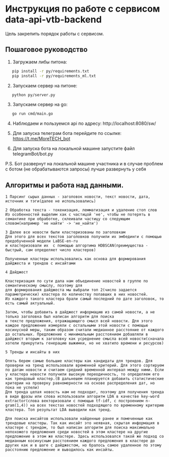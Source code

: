 #  Инструкция по работе с сервисом data-api-vtb-backend

Цель закрепить порядок работы с сервисом.

## Пошаговое руководство

1. Загружаем либы питона:
```bash
   pip install -r py/requirements.txt
   pip install -r py/requirements_ml.txt
```
2. Запускаем сервер на питоне:
```bash
   python py/server.py
```
3. Запускаем сервер на go:
```bash
   go run cmd/main.go
```
4. Наблюдаем и пользуемся api по адресу:
   http://localhost:8080/sw/
5. Для запуска телеграм бота перейдите по ссылке:
   https://t.me/MoreTECH_bot


6. Для запуска бота на локальной машине
   запустите файл telegramBot/bot.py

P.S.
Бот развернут на локальной машине участника
и в случае проблем с ботом (не обрабатываются запросы) лучше развернуть у себя

## Алгоритмы и работа над данными.
```
1 Парсинг сырых данных - заголовок новости, текст новости, дата, источник и тэги(далее не использовались)

2 Обработка текста - токенизация, лемматизация и удаление стоп слов
Из особенностей выделим хак с частицой 'не', чтобы не потерять в семантике при обработке, склеивали частицу со следующим словом(например 'не найти' -> 'не_найти')

3 Далее все новости были кластеризованы по заголовкам
Для этого для всех текстов заголовков получили их эмбединги с помощью предобученной модели LaBSE-en-ru
и кластеризовали их  с помощью алгортима HDBSCAN(преимущества - быстрый, сам определяет число кластеров)

Полученные кластеры использовались как основа для формирования дайджеста и трендов с инсайтами

4 Дайджест

Кластеризация по сути дала нам объединение новостей в группе по семантическому смыслу, поэтому для
для формирования дайджеста мы выбрали топ 2(число задается параметрически) кластера по количеству попавших в них новостей.
Из каждого такого кластера брали самый последний по дате заголовок, то есть самый актуальный.

Затем, чтобы добавить в дайджест информацию из самой новости, а не только заголовка был написан алгоритм для поиска
в тексте предложения, отражащающего смысл всей новости. Для этого каждое предложение измеряли с остальными этой новости с помощью косинусной меры, таким образом считали медианное расстояние от каждого до остальных. Предложение с минимальным расстоянием добавляли в дайджест вторым к заголовку как усреднение смысла всей новости(сначала хотели прикрутить генерацию выжимки, но не хватило времени и ресурсов)

5 Тренды и инсайты в них

Опять берем самые большие кластеры как кандидаты для трендов. Для проверки на тренд использовали временной критерий. Для этого сортируем по датам новости и считаем средний временной интервал между ними. Если у кластера новости получили высокую переодичность, то определяем его как трендовый кластер.(В дальнешем планируется добавить статистические критерии на проверку равномерности на основе распределения дат, но пока не успели)
Для тренда целая новость нам не подходит, поэтому для получения тренда в виде фразы или слова использовали алгоритм LDA в качестве key-word extractor(слова векторизовали с помощью tf-idf, с построением n-gram(1,4)) на всех текстах новостей подходящего по временному критерию кластера. Топ результат LDA выводили как тренд.

Для поиска инсайтов использовали найденные ранее и помеченные как трендовые кластеры. Так как инсайт это неявная, скрытая информация в кластере с трендом, то был написан алгоритм для поиска максимально непохожего предложения среди новостей в этом кластере на другие предложение в этом же кластере. Здесь использовался такой же подход со медианным косинусным расстоянием каждого предложения в кластере до других как и в шаге с дайджестом, но бралось самое удаленное по этому расстоянию предложение и выводилось как инсайты.

```


  